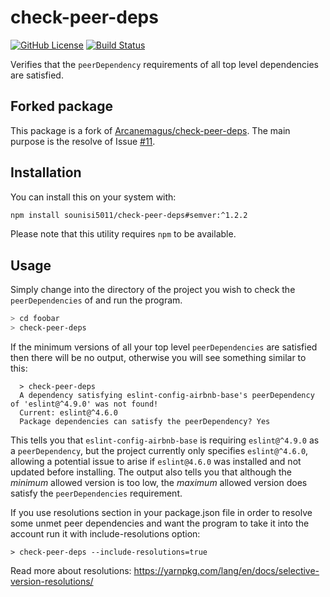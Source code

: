 # check-peer-deps

[![GitHub License](https://img.shields.io/github/license/sounisi5011/check-peer-deps.svg)][github-license]
[![Build Status](https://travis-ci.com/sounisi5011/check-peer-deps.svg?branch=master)](https://travis-ci.com/sounisi5011/check-peer-deps)

[github-license]: https://github.com/sounisi5011/check-peer-deps/blob/master/LICENSE

Verifies that the `peerDependency` requirements of all top level dependencies
are satisfied.

## Forked package

This package is a fork of [Arcanemagus/check-peer-deps](https://github.com/Arcanemagus/check-peer-deps).
The main purpose is the resolve of Issue [#11](https://github.com/Arcanemagus/check-peer-deps/issues/11).

## Installation

You can install this on your system with:

```sh
npm install sounisi5011/check-peer-deps#semver:^1.2.2
```

Please note that this utility requires `npm` to be available.

## Usage

Simply change into the directory of the project you wish to check the
`peerDependencies` of and run the program.

```sh
> cd foobar
> check-peer-deps
```

If the minimum versions of all your top level `peerDependencies` are satisfied
then there will be no output, otherwise you will see something similar to this:

```
  > check-peer-deps
  A dependency satisfying eslint-config-airbnb-base's peerDependency of 'eslint@^4.9.0' was not found!
  Current: eslint@^4.6.0
  Package dependencies can satisfy the peerDependency? Yes
```

This tells you that `eslint-config-airbnb-base` is requiring `eslint@^4.9.0` as
a `peerDependency`, but the project currently only specifies `eslint@^4.6.0`,
allowing a potential issue to arise if `eslint@4.6.0` was installed and not
updated before installing. The output also tells you that although the
_minimum_ allowed version is too low, the _maximum_ allowed version does
satisfy the `peerDependencies` requirement.


If you use resolutions section in your package.json file in order to resolve some unmet peer dependencies
and want the program to take it into the account run it with include-resolutions option:

```
> check-peer-deps --include-resolutions=true
```

Read more about resolutions: https://yarnpkg.com/lang/en/docs/selective-version-resolutions/

